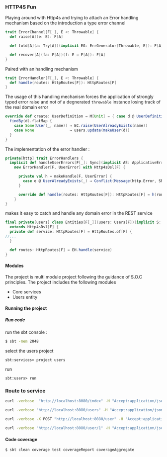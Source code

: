 ### HTTP4S Fun

Playing around with Http4s and trying to attach an Error handling mechanism
based on the introduction a type error channel

```scala
trait ErrorChannel[F[_], E <: Throwable] {
  def raise[A](e: E): F[A]

  def fold[A](a: Try[A])(implicit EG: ErrGenerator[Throwable, E]): F[A]

  def recover[A](fa: F[A])(f: E ⇒ F[A]): F[A]
}
``` 

Paired with an handling mechanism

```scala
trait ErrorHandler[F[_], E <: Throwable] {
  def handle(routes: HttpRoutes[F]): HttpRoutes[F]
}
```

The usage of this handling mechanism forces the application of strongly typed error raise and 
not of a degnerated `throwable` instance losing track of the real domain error

```scala
override def create: UserDefinition ⇒ M[Unit] = { case d @ UserDefinition(_) ⇒
  findBy(d).flatMap {
    case Some(User(_, name)) ⇒ EC.raise(UserAlreadyExists(name))
    case None                ⇒ users.update(makeUser(d))
  }
}
```

The implementation of the error handler :

```scala
private[http] trait ErrorHandlers {
  implicit def handleUserErrors[F[_]: Sync](implicit AE: ApplicativeError[F, UserError]): ErrorHandler[F, UserError] =
    new ErrorHandler[F, UserError] with Http4sDsl[F] {

      private val h = makeHandle[F, UserError] {
        case e @ UserAlreadyExists(_) ⇒ Conflict(Message(http.Error, Show[UserAlreadyExists].show(e)))
      }

      override def handle(routes: HttpRoutes[F]): HttpRoutes[F] = h(routes)
    }
}
```

makes it easy to catch and handle any domain error in the REST service

```scala
final private[users] class Entities[F[_]](users: Users[F])(implicit S: Effect[F], EH: ErrorHandler[F, UserError])
  extends Http4sDsl[F] {
  private def service: HttpRoutes[F] = HttpRoutes.of[F] {
//...
  }

  def routes: HttpRoutes[F] = EH.handle(service)
}
```

#### Modules

The project is multi module project following the guidance of S.O.C principles.
The project includes the following modules

* Core services
* Users entity


#### Running the project


##### Run code

run the sbt console :

```bash
$ sbt -mem 2048
```

select the users project 

```sbtshell
sbt:services> project users
```

run 

```sbtshell
sbt:users> run
```

### Route to service 
```bash
curl -verbose  "http://localhost:8080/index" -H "Accept:application/json"
```

```bash
curl -verbose "http://localhost:8080/users" -H "Accept:application/json" 
```

```bash
curl -verbose -X POST "http://localhost:8080/user" -H "Accept:application/json" -H "Content-Type:application/json" -d '{ "name" : "Andrea" }' 
```

```bash
curl -verbose "http://localhost:8080/user/1" -H "Accept:application/json"
```

#### Code coverage

```bash
$ sbt clean coverage test coverageReport coverageAggregate
```
